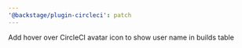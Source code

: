 ```yaml
---
'@backstage/plugin-circleci': patch
---
```


Add hover over CircleCI avatar icon to show user name in builds table
